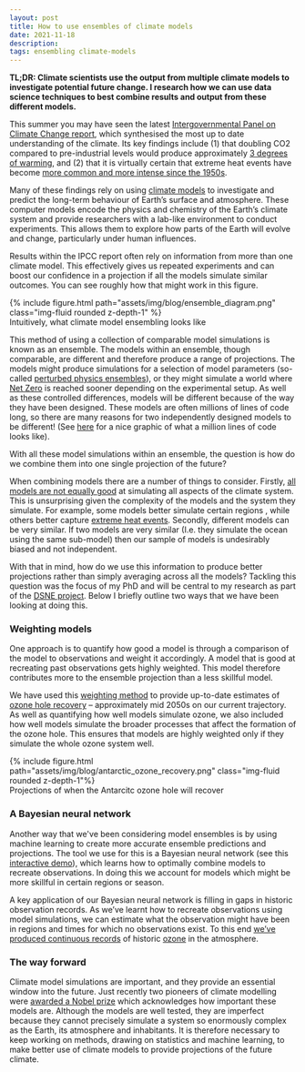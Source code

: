 ```yaml
---
layout: post
title: How to use ensembles of climate models
date: 2021-11-18
description: 
tags: ensembling climate-models
---
```

**TL;DR: Climate scientists use the output from multiple climate models to investigate potential future change. I research how we can use data science techniques to best combine results and output from these different models.**

This summer you may have seen the latest [Intergovernmental Panel on Climate Change report](https://www.ipcc.ch/assessment-report/ar6/), which synthesised the most up to date understanding of the climate. Its key findings include (1) that doubling CO2 compared to pre-industrial levels would produce approximately [3 degrees of warming](https://www.climate.gov/news-features/climate-qa/how-much-will-earth-warm-if-carbon-dioxide-doubles-pre-industrial-levels), and (2) that it is virtually certain that extreme heat events have become [more common and more intense since the 1950s](https://www.carbonbrief.org/explainer-what-the-new-ipcc-report-says-about-extreme-weather-and-climate-change). 

Many of these findings rely on using [climate models](https://www.carbonbrief.org/qa-how-do-climate-models-work) to investigate and predict the long-term behaviour of Earth’s surface and atmosphere. These computer models encode the physics and chemistry of the Earth’s climate system and provide researchers with a lab-like environment to conduct experiments. This allows them to explore how parts of the Earth will evolve and change, particularly under human influences.

Results within the IPCC report often rely on information from more than one climate model. This effectively gives us repeated experiments and can boost our confidence in a projection if all the models simulate similar outcomes. You can see roughly how that might work in this figure.

<div class="row mt-3">
    <div class="col-sm mt-3 mt-md-0">
        {% include figure.html path="assets/img/blog/ensemble_diagram.png" class="img-fluid rounded z-depth-1" %}
    </div>
</div>
<div class="caption">
    Intuitively, what climate model ensembling looks like
</div>

This method of using a collection of comparable model simulations is known as an ensemble. The models within an ensemble, though comparable, are different and therefore produce a range of projections. The models might produce simulations for a selection of model parameters (so-called [perturbed physics ensembles](https://www.climateprediction.net/education/climate-science/climate-ensembles/perturbed-physics-ensembles/)), or they might simulate a world where [Net Zero](https://www.lse.ac.uk/GranthamInstitute/news/what-is-net-zero/) is reached sooner depending on the experimental setup. As well as these controlled differences, models will be different because of the way they have been designed. These models are often millions of lines of code long, so there are many reasons for two independently designed models to be different! (See [here](https://informationisbeautiful.net/visualizations/million-lines-of-code/) for a nice graphic of what a million lines of code looks like).

With all these model simulations within an ensemble, the question is how do we combine them into one single projection of the future? 

When combining models there are a number of things to consider. Firstly, [all models are not equally good](https://link.springer.com/article/10.1007/s10584-010-9800-2) at simulating all aspects of the climate system. This is unsurprising given the complexity of the models and the system they simulate. For example, some models better simulate certain regions , while others better capture [extreme heat events](https://www.metoffice.gov.uk/research/climate/understanding-climate/extreme-events---heatwaves). Secondly, different models can be very similar.  If two models are very similar (I.e. they simulate the ocean using the same sub-model) then our sample of models is undesirably biased and not independent.

With that in mind, how do we use this information to produce better projections rather than simply averaging across all the models? Tackling this question was the focus of my PhD and will be central to my research as part of the [DSNE project](https://www.lancaster.ac.uk/data-science-of-the-natural-environment/). Below I briefly outline two ways that we have been looking at doing this.

### Weighting models

One approach is to quantify how good a model is through a comparison of the model to observations and weight it accordingly. A model that is good at recreating past observations gets highly weighted. This model therefore contributes more to the ensemble projection than a less skillful model. 

We have used this [weighting method](https://acp.copernicus.org/articles/20/9961/2020/acp-20-9961-2020.html) to provide up-to-date estimates of [ozone hole recovery](https://ozonewatch.gsfc.nasa.gov/facts/hole_SH.html) – approximately mid 2050s on our current trajectory. As well as quantifying how well models simulate ozone, we also included how well models simulate the broader processes that affect the formation of the ozone hole. This ensures that models are highly weighted only if they simulate the whole ozone system well.

<div class="row mt-3">
    <div class="col-sm mt-3 mt-md-0">
        {% include figure.html path="assets/img/blog/antarctic_ozone_recovery.png" class="img-fluid rounded z-depth-1"%}
    </div>
</div>
<div class="caption">
    Projections of when the Antarcitc ozone hole will recover
</div>

### A Bayesian neural network

Another way that we've been considering model ensembles is by using machine learning to create more accurate ensemble predictions and projections. The tool we use for this is a Bayesian neural network (see this [interactive demo](https://teapearce.github.io/portfolio/github_io_1_ens/)), which learns how to optimally combine models to recreate observations. In doing this we account for models which might be more skillful in certain regions or season.

A key application of our Bayesian neural network is filling in gaps in historic observation records. As we’ve learnt how to recreate observations using model simulations, we can estimate what the observation might have been in regions and times for which no observations exist. To this end [we’ve produced continuous records](https://neurips.cc/virtual/2020/public/poster_0d5501edb21a59a43435efa67f200828.html) of historic [ozone](https://uk-air.defra.gov.uk/research/ozone-uv/ozone-concerns) in the atmosphere.

### The way forward

Climate model simulations are important, and they provide an essential window into the future. Just recently two pioneers of climate modelling were [awarded a Nobel prize](https://www.bbc.co.uk/news/science-environment-58790160) which acknowledges how important these models are. Although the models are well tested, they are imperfect because they cannot precisely simulate a system so enormously complex as the Earth, its atmosphere and inhabitants. It is therefore necessary to keep working on methods, drawing on statistics and machine learning, to make better use of climate models to provide projections of the future climate.

